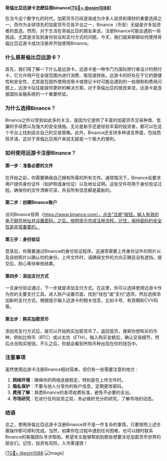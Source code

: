 **哥倫比亞远游卡怎麽註冊binance[[TG💪+ @esim1088](https://t.me/s/esim1088)]**

在当今这个数字化的时代，加密货币已经逐渐成为许多人投资和理财的重要选择之一。而作为全球领先的加密货币交易平台之一，Binance（币安）无疑是许多投资者的首选。然而，对于生活在哥倫比亞的朋友来说，注册Binance可能会遇到一些挑战，尤其是涉及到身份验证和支付方式的问题。今天，我们就来聊聊如何使用哥倫比亞远游卡成功注册并开始使用Binance。

### 什么是哥倫比亞远游卡？

首先，我们得了解一下什么是远游卡。远游卡是一种专门为国际旅行者设计的预付卡，它允许用户在全球范围内进行消费、取现或转账。远游卡的好处在于它的便捷性和安全性，尤其是在国外使用信用卡或借记卡时可能会遇到的一些限制和费用问题上，远游卡往往能提供更好的解决方案。对于哥倫比亞的居民来说，远游卡是连接国际金融系统的一个重要桥梁。

### 为什么选择Binance？

Binance之所以受到如此多的关注，是因为它提供了丰富的加密货币交易种类、低廉的手续费以及强大的安全措施。无论是新手还是经验丰富的投资者，都可以在这个平台上找到适合自己的交易策略。此外，Binance还支持多种语言界面，包括西班牙语，这对于哥倫比亞用户来说无疑是一个极大的便利。

### 如何使用远游卡注册Binance？

#### 第一步：准备必要的文件

在开始之前，你需要确保自己拥有所需的所有文件。通常情况下，Binance会要求用户提供身份证件（如护照或身份证）以及地址证明。这些文件将用于身份验证过程。确保你的文件清晰可读，并且所有信息都是最新的。

#### 第二步：创建Binance账户

访问Binance官网（https://www.binance.com），点击“注册”按钮。输入有效的电子邮件地址并设置密码。之后，按照提示完成注册流程。记住，保持密码的安全性是非常重要的。

#### 第三步：身份验证

登录后，你需要通过Binance的身份验证程序。这通常需要上传身份证件的照片以及自拍照片以确认你的身份。上传文件时，请确保文件的方向正确且没有遮挡。提交后，耐心等待审核结果。

#### 第四步：添加支付方式

一旦身份验证通过，下一步就是添加支付方式。在这里，你可以选择使用远游卡作为你的主要支付工具。进入账户设置页面，找到“钱包”或“支付”选项，然后选择添加新的支付方式。根据提示输入远游卡的相关信息，比如卡号、有效期和CVV码等。

#### 第五步：购买加密货币

添加完支付方式后，就可以开始购买加密货币了。返回首页，搜索你想购买的币种，例如比特币（BTC）或以太坊（ETH）。输入购买金额后，确认交易细节，然后点击购买按钮。不久之后，你就会看到所购币种出现在你的钱包中。

### 注意事项

虽然使用远游卡注册Binance相对简单，但仍有一些需要注意的地方：

1. **网络环境**：确保你的网络连接稳定，特别是在上传文件时。
2. **隐私保护**：不要与他人分享你的账户信息，定期更改密码。
3. **费用了解**：熟悉Binance的各项收费标准，避免不必要的支出。
4. **市场研究**：在进行任何投资之前，务必做好充分的研究，了解市场的动态。

### 结语

总之，使用哥倫比亞远游卡注册Binance并不是一件复杂的事情，只要按照上述步骤操作即可顺利完成。当然，如果你在过程中遇到任何困难，也可以随时联系Binance的客服团队寻求帮助。希望本文能够帮助到那些想要涉足加密货币世界的朋友们。记住，投资有风险，入市需谨慎！

[[TG💪+ @esim1088](https://t.me/s/esim1088) ![Image](https://i.postimg.cc/4NQfJmqS/Snipaste-2025-05-13-00-14-12.png)]